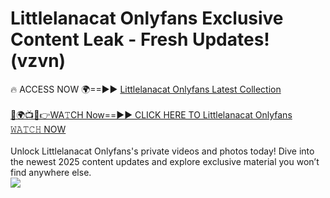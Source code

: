 # Littlelanacat Onlyfans Exclusive Content Leak - Fresh Updates! (vzvn)

🔥 ACCESS NOW 🌍==►► <a href="https://tinyurl.com/kvy9nzfs" rel="nofollow">Littlelanacat Onlyfans Latest Collection</a>
<br><br>
[🔴🌍📺📱👉WA𝚃CH Now==►► CLICK HERE TO Littlelanacat Onlyfans 𝚆𝙰𝚃𝙲𝙷 NOW](https://tinyurl.com/kvy9nzfs)
<br><br>
Unlock Littlelanacat Onlyfans's private videos and photos today! Dive into the newest 2025 content updates and explore exclusive material you won’t find anywhere else.
<br>
<a href="https://tinyurl.com/kvy9nzfs" rel="nofollow" data-target="animated-image.originalLink"><img src="https://camo.githubusercontent.com/8a4f000d20f83aca3bf7ec5f350d767afa0574a8a352519fd8cfa583a6f93a33/68747470733a2f2f692e696d6775722e636f6d2f644a486b345a712e676966" data-canonical-src="https://i.imgur.com/dJHk4Zq.gif" style="max-width: 100%; display: inline-block;" data-target="animated-image.originalImage"></a>
<br>
